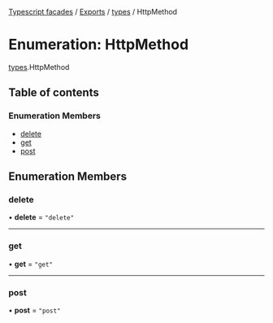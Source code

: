 [Typescript facades](../index.md) / [Exports](../modules.md) / [types](../modules/types.md) / HttpMethod

# Enumeration: HttpMethod

[types](../modules/types.md).HttpMethod

## Table of contents

### Enumeration Members

- [delete](types.HttpMethod.md#delete)
- [get](types.HttpMethod.md#get)
- [post](types.HttpMethod.md#post)

## Enumeration Members

### delete

• **delete** = ``"delete"``

___

### get

• **get** = ``"get"``

___

### post

• **post** = ``"post"``
